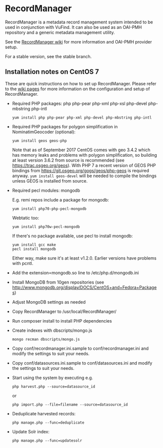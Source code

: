 # RecordManager

RecordManager is a metadata record management system intended to be used in conjunction with VuFind. It can also be used as an OAI-PMH repository and a generic metadata management utility.

See the [RecordManager wiki](https://github.com/NatLibFi/RecordManager/wiki) for more information and OAI-PMH provider setup.

For a stable version, see the stable branch.

## Installation notes on CentOS 7

These are quick instructions on how to set up RecordManager. Please refer to the [wiki pages](https://github.com/NatLibFi/RecordManager/wiki) for more information on the configuration and setup of RecordManager.

- Required PHP packages: php php-pear php-xml php-xsl php-devel php-mbstring php-intl

      yum install php php-pear php-xml php-devel php-mbstring php-intl

- Required PHP packages for polygon simplification in NominatimGeocoder (optional):

      yum install geos geos-php

  Note that as of September 2017 CentOS comes with geo 3.4.2 which has memory leaks
  and problems with polygon simplification, so building at least version 3.6.2 from
  source is recommended (see https://trac.osgeo.org/geos). With PHP 7 a recent
  version of GEOS PHP bindings from https://git.osgeo.org/gogs/geos/php-geos is
  required anyway.
  `yum install geos-devel` will be needed to compile the bindings unless GEOS is
  installed from source.

- Required pecl modules: mongodb

    E.g. remi repos include a package for mongodb:

      yum install php70-php-pecl-mongodb

    Webtatic too:

      yum install php70w-pecl-mongodb

    If there's no package available, use pecl to install mongodb:

      yum install gcc make
      pecl install mongodb

    Either way, make sure it's at least v1.2.0. Earlier versions have problems with
    pcntl.

- Add the extension=mongodb.so line to /etc/php.d/mongodb.ini

- Install MongoDB from 10gen repositories (see http://www.mongodb.org/display/DOCS/CentOS+and+Fedora+Packages)

- Adjust MongoDB settings as needed

- Copy RecordManager to /usr/local/RecordManager/

- Run composer install to install PHP dependencies

- Create indexes with dbscripts/mongo.js

      mongo recman dbscripts/mongo.js

- Copy conf/recordmanager.ini.sample to conf/recordmanager.ini and modify the settings to suit your needs.

- Copy conf/datasources.ini.sample to conf/datasources.ini and modify the settings to suit your needs.

- Start using the system by executing e.g.

      php harvest.php --source=datasource_id

  or

      php import.php --file=filename --source=datasource_id

- Deduplicate harvested records:

      php manage.php --func=deduplicate

- Update Solr index:

      php manage.php --func=updatesolr
